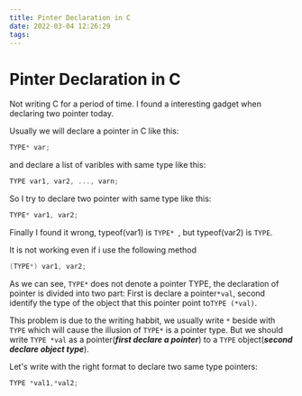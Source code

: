 ```yaml
---
title: Pinter Declaration in C
date: 2022-03-04 12:26:29
tags:
---
```

# Pinter Declaration in C
<!--more-->

Not writing C for a period of time. I found a interesting gadget when declaring two pointer today.

Usually we will declare a pointer in C like this:
```C
TYPE* var;
```
and declare a list of varibles with same type like this:
```C
TYPE var1, var2, ..., varn;
```

So I try to declare two pointer with same type like this:
```C
TYPE* var1, var2;
```
Finally I found it wrong, typeof(var1) is `TYPE* `, but typeof(var2) is `TYPE`.

It is not working even if i use the following method
```C
(TYPE*) var1, var2;
```

As we can see, `TYPE*` does not denote a pointer TYPE, the declaration of pointer is divided into two part: First is declare a pointer`*val`, second identify the type of the object that this pointer point to`TYPE (*val)`. 

This problem is due to the writing habbit, we usually write `*` beside with `TYPE` which will cause the illusion of `TYPE*` is a pointer type. But we should write `TYPE *val` as a pointer(***first declare a pointer***) to a `TYPE` object(***second declare object type***).

Let's write with the right format to declare two same type pointers:
```C
TYPE *val1,*val2;
```

